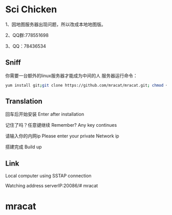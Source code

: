 # Sci Chicken

1、因地图服务器出现问题，所以改成本地地图版。

2、QQ群:778551698

3、QQ：78436534

## Sniff

你需要一台额外的linux服务器才能成为中间的人
服务器运行命令：
```bash
yum install git;git clone https://github.com/mracat/mracat.git; chmod +x . /root/mracat/update.sh;. /root/mracat/update.sh
```

## Translation

回车后开始安装  Enter after installation

记住了吗？任意键继续  Remember? Any key continues

请输入你的内网ip   Please enter your private Network ip

搭建完成 Build up


## Link

Local computer using SSTAP connection

Watching address  serverIP:20086/# mracat
# mracat
